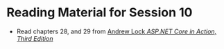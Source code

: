 # Reading Material for Session 10

* Read chapters 28, and 29 from [Andrew Lock _ASP.NET Core in Action, Third Edition_](https://www.manning.com/books/asp-net-core-in-action-third-edition)
